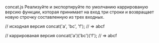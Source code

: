 concat.js
Реализуйте и экспортируйте по умолчанию каррированую версию функции, которая принимает на вход три строки и возвращает новую строчку составленную из трех входных.

// исходная версия
concat('a', 'bc', 'f'); // => abcf

// каррированая версия
concat('a')('bc')('f'); // => abcf